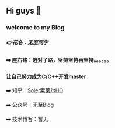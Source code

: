 
## Hi guys 👋

### welcome to my Blog

##### 👉花名：**无至同学** 

#### ➡️ 座右铭：选对了路，坚持坚持再坚持。。。。。。

#### 让自己努力成为C/C++开发master

➡️ 知乎：[Soler索莱尔HO](https://www.zhihu.com/people/Launolife)

➡️ 公众号：无至Blog

➡️ 技术博客：暂无
